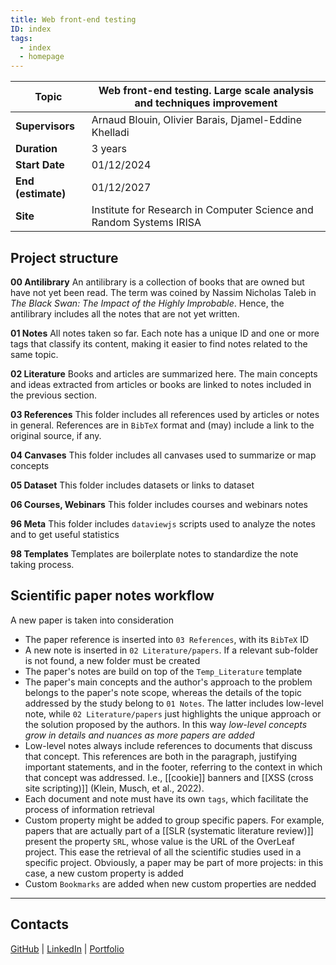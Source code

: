 ```yaml
---
title: Web front-end testing
ID: index
tags:
  - index
  - homepage
---
```


| **Topic**          | Web front-end testing. Large scale analysis and techniques improvement |
| ------------------ | ---------------------------------------------------------------------- |
| **Supervisors**    | Arnaud Blouin, Olivier Barais, Djamel-Eddine Khelladi                  |
| **Duration**       | 3 years                                                                |
| **Start Date**     | 01/12/2024                                                             |
| **End (estimate)** | 01/12/2027                                                             |
| **Site**           | Institute for Research in Computer Science and Random Systems IRISA    |
## Project structure

**00 Antilibrary**
An antilibrary is a collection of books that are owned but have not yet been read. The term was coined by Nassim Nicholas Taleb in *The Black Swan: The Impact of the Highly Improbable*. Hence, the antilibrary includes all the notes that are not yet written.

**01 Notes**
All notes taken so far. Each note has a unique ID and one or more tags that classify its content, making it easier to find notes related to the same topic.

 **02 Literature**
Books and articles are summarized here. The main concepts and ideas extracted from articles or books are linked to notes included in the previous section.

**03 References**
This folder includes all references used by articles or notes in general. References are in `BibTeX` format and (may) include a link to the original source, if any.

 **04 Canvases**
This folder includes all canvases used to summarize or map concepts

**05 Dataset**
This folder includes datasets or links to dataset

**06 Courses, Webinars**
This folder includes courses and webinars notes

**96 Meta**
This folder includes `dataviewjs` scripts used to analyze the notes and to get useful statistics

**98 Templates**
Templates are boilerplate notes to standardize the note taking process.

## Scientific paper notes workflow

A new paper is taken into consideration
- The paper reference is inserted into `03 References`, with its `BibTeX` ID
- A new note is inserted in `02 Literature/papers`. If a relevant sub-folder is not found, a new folder must be created
- The paper's notes are build on top of the `Temp_Literature` template
- The paper's main concepts and the author's approach to the problem belongs to the paper's note scope, whereas the details of the topic addressed by the study belong to `01 Notes`. The latter includes low-level note, while `02 Literature/papers` just highlights the unique approach or the solution proposed by the authors. In this way *low-level concepts grow in details and nuances as more papers are added*
- Low-level notes always include references to documents that discuss that concept. This references are both in the paragraph, justifying important statements, and in the footer, referring to the context in which that concept was addressed. I.e., [[cookie]] banners and [[XSS (cross site scripting)]] (Klein, Musch, et al., 2022).
- Each document and note must have its own `tags`, which facilitate the process of information retrieval
- Custom property might be added to group specific papers. For example, papers that are actually part of a [[SLR (systematic literature review)]] present the property `SRL`, whose value is the URL of the OverLeaf project. This ease the retrieval of all the scientific studies used in a specific project. Obviously, a paper may be part of more projects: in this case, a new custom property is added
- Custom `Bookmarks` are added when new custom properties are nedded


---
## Contacts

[GitHub](https://github.com/NicoloCavalli95horses) | [LinkedIn](https://www.linkedin.com/in/nicolo-cavalli/) | [Portfolio](https://nicolocavalli.com/)
